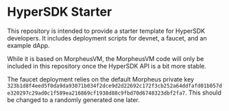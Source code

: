 # HyperSDK Starter

This repository is intended to provide a starter template for HyperSDK developers. It includes deployment scripts for devnet, a faucet, and an example dApp.

While it is based on MorpheusVM, the MorpheusVM code will only be included in this repository once the HyperSDK API is a bit more stable.

The faucet deployment relies on the default Morpheus private key `323b1d8f4eed5f0da9da93071b034f2dce9d2d22692c172f3cb252a64ddfafd01b057de320297c29ad0c1f589ea216869cf1938d88c9fbd70d6748323dbf2fa7`. This should be changed to a randomly generated one later.